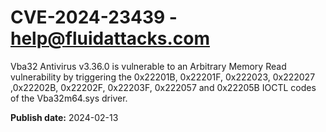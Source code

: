 # CVE-2024-23439 - help@fluidattacks.com

Vba32 Antivirus v3.36.0 is vulnerable to an Arbitrary Memory Read vulnerability by triggering the 0x22201B, 0x22201F, 0x222023, 0x222027 ,0x22202B, 0x22202F, 0x22203F, 0x222057 and 0x22205B IOCTL codes of the Vba32m64.sys driver.

**Publish date:** 2024-02-13
